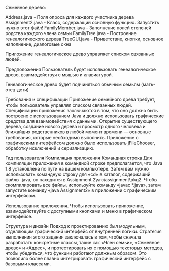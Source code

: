 Семейное дерево:

Address.java - Поля опроса для каждого участника дерева
Assignment2.java - Класс, содержащий основную функцию. Запустить нужно этот файл!
FamilyMember.java - Заполнение полей степеней родства каждого члена семьи
FamilyTree.java - Построение генеалогического дерева
TreeGUI.java - Приветствие, кнопки, основное наполнение, диалоговые окна

Приложение генеалогическое древо управляет списком связанных людей.

Предположения
Пользователь будет использовать генеалогическое древо, взаимодействуя с мышью и клавиатурой.

Генеалогическое древо будет подчиняться обычным семьям (мать-отец-дети)

Требования и спецификации
Приложение семейного древа требует, чтобы пользователь управлял списком связанных людей. 
Спецификации приложения заключаются в том, что оно должно быть построено с использованием Java и должно 
использовать графические средства для взаимодействия с данными. Открытие существующего дерева, создание нового 
дерева и просмотр одного человека и ближайших родственников в любой момент времени — основные требования, которые 
необходимо выполнить. Приложение с графическим интерфейсом должно было использовать jFileChooser, обработку исключений 
и сериализацию.

Гид пользователя
Компиляция приложения
Командная строка
Для компиляции приложения в командной строке предполагается, что Java 1.8 установлена ​​по пути на вашем компьютере. 
Затем вам нужно использовать командную строку для «cd» в каталог, содержащий файлы .java, он находится в 
Assignment 2\src\assignment\pkg2\. Чтобы скомпилировать все файлы, используйте команду «javac *.java», затем запустите 
команду «java Assignment2» в приложении с графическим интерфейсом.

Использование приложения.
Чтобы использовать приложение, взаимодействуйте с доступными кнопками и меню в графическом интерфейсе.

Структура и дизайн
Подход к проектированию был модульным, отделяющим графический интерфейс от внутренней логики. 
Стратегия выполнения этого задания заключалась в том, чтобы сначала разработать конкретные классы, такие как 
«Член семьи», «Семейное древо» и «Адрес», и протестировать их с помощью текстовых методов, чтобы убедиться, что 
функции работают должным образом. Это позволило более плавно интегрировать графический интерфейс с базовыми классами. 
